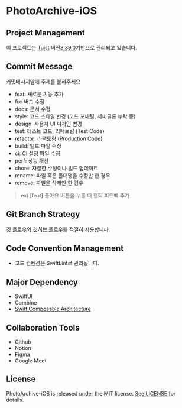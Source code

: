 # PhotoArchive-iOS

## Project Management
이 프로젝트는 [Tuist](https://github.com/tuist/tuist) 버전[3.39.0](https://github.com/tuist/tuist/releases/tag/3.39.0)기반으로 관리되고 있습니다.

## Commit Message
커밋메시지앞에 주제를 붙혀주세요
 - feat: 새로운 기능 추가
 - fix: 버그 수정
 - docs: 문서 수정
 - style: 코드 스타일 변경 (코드 포매팅, 세미콜론 누락 등)
 - design: 사용자 UI 디자인 변경
 - test: 테스트 코드, 리팩토링 (Test Code)
 - refactor: 리팩토링 (Production Code)
 - build: 빌드 파일 수정
 - ci: CI 설정 파일 수정
 - perf: 성능 개선
 - chore: 자잘한 수정이나 빌드 업데이트
 - rename: 파일 혹은 폴더명을 수정만 한 경우
 - remove: 파일을 삭제만 한 경우
> ex) [feat] 좋아요 버튼을 누를 때 햅틱 피드백 추가

## Git Branch Strategy
[깃 플로우](https://techblog.woowahan.com/2553/)와 [깃허브 플로우](https://docs.github.com/ko/get-started/using-github/github-flow)를 적절히 사용합니다.

## Code Convention Management
 - 코드 컨벤션은 SwiftLint로 관리됩니다.

## Major Dependency
 - SwiftUI
 - Combine
 - [Swift Composable Architecture](https://github.com/pointfreeco/swift-composable-architecture)
 
## Collaboration Tools
 - Github
 - Notion
 - Figma
 - Google Meet
 
## License

PhotoArchive-iOS is released under the MIT license. [See LICENSE](https://github.com/Team-Archive/PhotoArchive-iOS/blob/master/LICENSE) for details.
